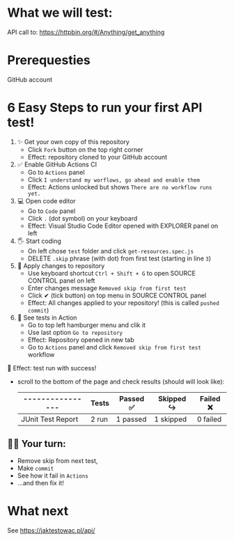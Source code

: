 # What we will test:
API call to: https://httpbin.org/#/Anything/get_anything

# Prerequesties
GitHub account

# 6 Easy Steps to run your first API test! 

1. ✨ Get your own copy of this repository
   - Click `Fork` button on the top right corner
   - Effect: repository cloned to your GitHub account
1. ✅ Enable GitHub Actions CI
   - Go to `Actions` panel
   - Click `I understand my worflows, go ahead and enable them`
   - Effect: Actions unlocked but shows `There are no workflow runs yet.`
1. 💻 Open code editor 
   - Go to `Code` panel
   - Click `.` (dot symbol) on your keyboard 
   - Effect: Visual Studio Code Editor opened with EXPLORER panel on left
1. 🖐️ Start coding 
   - On left chose `test` folder and click `get-resources.spec.js`
   - DELETE `.skip` phrase (with dot) from first test (starting in line `3`)
1. 🚀 Apply changes to repository
   - Use keyboard shortcut `Ctrl + Shift + G` to open SOURCE CONTROL panel on left
   - Enter changes message `Removed skip from first test`
   - Click ✔ (tick button) on top menu in SOURCE CONTROL panel
   - Effect: All changes applied to your repository! (this is called `pushed commit`)
1. 👀 See tests in Action
   - Go to top left hamburger menu and clik it
   - Use last option `Go to repository`
   - Effect: Repository opened in new tab
   - Go to `Actions` panel and click `Removed skip from first test` workflow

🎉 Effect: test run with success!
   - scroll to the bottom of the page and check results (should will look like):


      | ---------------- | Tests | Passed ✅ | Skipped ↪️ | Failed ❌ |
      | ---------------- | ----- | --------- | ----------- | --------- |
      |JUnit Test Report | 2 run | 1 passed  | 1 skipped   | 0 failed  |


## 👨‍💻 Your turn: 
   - Remove skip from next test, 
   - Make `commit`
   - See how it fail in `Actions`
   - ...and then fix it!

# What next
See https://jaktestowac.pl/api/
